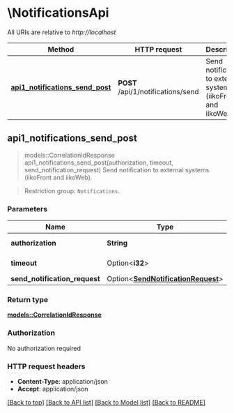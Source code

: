 # \NotificationsApi

All URIs are relative to *http://localhost*

Method | HTTP request | Description
------------- | ------------- | -------------
[**api1_notifications_send_post**](NotificationsApi.md#api1_notifications_send_post) | **POST** /api/1/notifications/send | Send notification to external systems (iikoFront and iikoWeb).



## api1_notifications_send_post

> models::CorrelationIdResponse api1_notifications_send_post(authorization, timeout, send_notification_request)
Send notification to external systems (iikoFront and iikoWeb).

   > Restriction group: `Notifications`.

### Parameters


Name | Type | Description  | Required | Notes
------------- | ------------- | ------------- | ------------- | -------------
**authorization** | **String** | Authorization token. | [required] |
**timeout** | Option<**i32**> | Timeout in seconds. |  |[default to 15]
**send_notification_request** | Option<[**SendNotificationRequest**](SendNotificationRequest.md)> |  |  |

### Return type

[**models::CorrelationIdResponse**](CorrelationIdResponse.md)

### Authorization

No authorization required

### HTTP request headers

- **Content-Type**: application/json
- **Accept**: application/json

[[Back to top]](#) [[Back to API list]](../README.md#documentation-for-api-endpoints) [[Back to Model list]](../README.md#documentation-for-models) [[Back to README]](../README.md)

